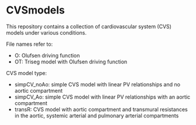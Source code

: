 # CVSmodels
This repository contains a collection of cardiovascular system (CVS) models under various conditions. 

File names refer to: 
  - O: Olufsen driving function 
  - OT: Triseg model with Olufsen driving function 

CVS model type: 
  - simpCV_noAo: simple CVS model with linear PV relationships and no aortic compartment 
  - simpCV_Ao: simple CVS model with linear PV relationships with an aortic compartment 
  - transR: CVS model with aortic compartment and transmural resistances in the aortic, systemic arterial and pulmonary arterial compartments 
